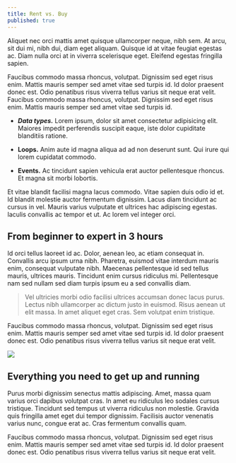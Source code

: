 ```yaml
---
title: Rent vs. Buy
published: true
---
```

Aliquet nec orci mattis amet quisque ullamcorper neque, nibh sem. At arcu, sit dui mi, nibh dui, diam eget aliquam. Quisque id at vitae feugiat egestas ac. Diam nulla orci at in viverra scelerisque eget. Eleifend egestas fringilla sapien.

Faucibus commodo massa rhoncus, volutpat. Dignissim sed eget risus enim. Mattis mauris semper sed amet vitae sed turpis id. Id dolor praesent donec est. Odio penatibus risus viverra tellus varius sit neque erat velit. Faucibus commodo massa rhoncus, volutpat. Dignissim sed eget risus enim. Mattis mauris semper sed amet vitae sed turpis id.

*   **_Data types._** Lorem ipsum, dolor sit amet consectetur adipisicing elit. Maiores impedit perferendis suscipit eaque, iste dolor cupiditate blanditiis ratione.
    
*   **Loops.** Anim aute id magna aliqua ad ad non deserunt sunt. Qui irure qui lorem cupidatat commodo.
    
*   **Events.** Ac tincidunt sapien vehicula erat auctor pellentesque rhoncus. Et magna sit morbi lobortis.
    

Et vitae blandit facilisi magna lacus commodo. Vitae sapien duis odio id et. Id blandit molestie auctor fermentum dignissim. Lacus diam tincidunt ac cursus in vel. Mauris varius vulputate et ultrices hac adipiscing egestas. Iaculis convallis ac tempor et ut. Ac lorem vel integer orci.

## From beginner to expert in 3 hours

Id orci tellus laoreet id ac. Dolor, aenean leo, ac etiam consequat in. Convallis arcu ipsum urna nibh. Pharetra, euismod vitae interdum mauris enim, consequat vulputate nibh. Maecenas pellentesque id sed tellus mauris, ultrices mauris. Tincidunt enim cursus ridiculus mi. Pellentesque nam sed nullam sed diam turpis ipsum eu a sed convallis diam.

> Vel ultricies morbi odio facilisi ultrices accumsan donec lacus purus. Lectus nibh ullamcorper ac dictum justo in euismod. Risus aenean ut elit massa. In amet aliquet eget cras. Sem volutpat enim tristique.

Faucibus commodo massa rhoncus, volutpat. Dignissim sed eget risus enim. Mattis mauris semper sed amet vitae sed turpis id. Id dolor praesent donec est. Odio penatibus risus viverra tellus varius sit neque erat velit.

![](/website/media/ian-stauffer-r5kvBZIFP0A-unsplash.jpg)

## Everything you need to get up and running

Purus morbi dignissim senectus mattis adipiscing. Amet, massa quam varius orci dapibus volutpat cras. In amet eu ridiculus leo sodales cursus tristique. Tincidunt sed tempus ut viverra ridiculus non molestie. Gravida quis fringilla amet eget dui tempor dignissim. Facilisis auctor venenatis varius nunc, congue erat ac. Cras fermentum convallis quam.

Faucibus commodo massa rhoncus, volutpat. Dignissim sed eget risus enim. Mattis mauris semper sed amet vitae sed turpis id. Id dolor praesent donec est. Odio penatibus risus viverra tellus varius sit neque erat velit.